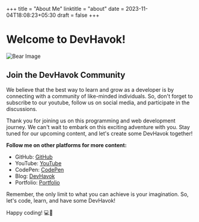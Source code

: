 +++
title = "About Me"
linktitle = "about"
date = 2023-11-04T18:08:23+05:30
draft = false
+++
# Welcome to DevHavok!
![Bear Image](https://i.imgur.com/BC5Vgcq.jpg)


## Join the DevHavok Community

We believe that the best way to learn and grow as a developer is by connecting with a community of like-minded individuals. So, don't forget to subscribe to our youtube, follow us on social media, and participate in the discussions.

Thank you for joining us on this programming and web development journey. We can't wait to embark on this exciting adventure with you. Stay tuned for our upcoming content, and let's create some DevHavok together!


**Follow me on other platforms for more content:**
- GitHub: [GitHub](https://github.com/Shaunfurtado/)
- YouTube: [YouTube](https://www.youtube.com/channel/UC66ahSH1xpBBlaMBP8lNuBg)
- CodePen: [CodePen](https://codepen.io/Shaun-Furtado)
- Blog: [DevHavok](https://devhavok.is-a.dev/)
- Portfolio: [Portfolio](https://shaunfurtado.is-a.dev/)

Remember, the only limit to what you can achieve is your imagination. So, let's code, learn, and have some DevHavok!

Happy coding! 💻🚀
